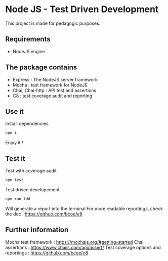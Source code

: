 # Node JS - Test Driven Development 

This project is made for pedagogic purposes.

## Requirements
- NodeJS engine

## The package contains
- Express : The NodeJS server framework
- Mocha : test framework for NodeJS
- Chai, Chai-http : API test and assertions
- C8 : test coverage audit and reporting

## Use it

Install dependencies

```bash
npm i
```

Enjoy it !

## Test it

Test with coverage audit

```bash
npm test
```

Test driven developement

```bash
npm run tdd
```

Will generate a report into the terminal
For more readable reportings, check the doc : https://github.com/bcoe/c8

## Further information

Mocha test framework : https://mochajs.org/#getting-started
Chai assertions : https://www.chaijs.com/api/assert/
Test coverage options and reportings : https://github.com/bcoe/c8

